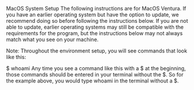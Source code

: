 MacOS System Setup
The following instructions are for MacOS Ventura. If you have an earlier operating system but have the option to update, we recommend doing so before following the instructions below. If you are not able to update, earlier operating systems may still be compatible with the requirements for the program, but the instructions below may not always match what you see on your machine.

Note: Throughout the environment setup, you will see commands that look like this:

$ whoami
Any time you see a command like this with a $ at the beginning, those commands should be entered in your terminal without the $. So for the example above, you would type whoami in the terminal without a $.